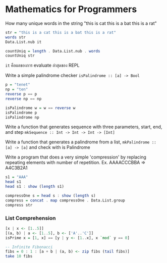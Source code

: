 # Mathematics for Programmers

How many unique words in the string "this is cat this is a bat this is a rat"

```hs
str = "this is a cat this is a bat this is a rat"
words str
Data.List.nub it

countUniq = length . Data.List.nub . words
countUniq str
```

`it` คือผลของการ evaluate ล่าสุดของ REPL


Write a simple palindrome checker `isPalindrome :: [a] -> Bool`

```hs
p = "tenet"
np = "ten"
reverse p == p
reverse np == np

isPalindrome w = w == reverse w
isPalindrome p
isPalindrome np
```


Write a function that generates sequence with three parameters, start, end, and step `mkSequence :: Int -> Int -> Int -> [Int]`


Write a function that generates a palindrome from a list, `mkPalindrome :: [a] -> [a]` and check with is Palindrome


Write a program that does a very simple 'compression' by replacing repeating elements with number of repetition. Ex. AAAACCCBBA => A4C3B2A1

```hs
s1 = "AAA"
head s1
head s1 : show (length s1)

compressOne s = head s : show (length s)
compress = concat . map compressOne . Data.List.group
compress str
```

### List Comprehension

```hs
[x | x <- [1..5]]
[(a, b) | a <- [1..5], b <- ['A'..'C']]
isPrime x = [1, x] == [y | y <- [1..x], x `mod` y == 0]

-- Infinite Fibonacci
fibs = 0 : 1 : [a + b | (a, b) <- zip fibs (tail fibs)]
take 10 fibs
```
